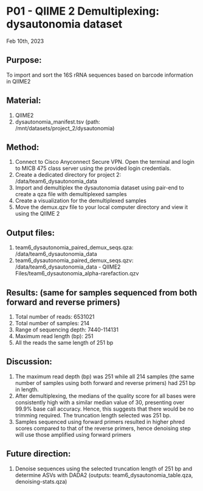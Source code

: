 # P01 - QIIME 2 Demultiplexing: dysautonomia dataset 

Feb 10th, 2023

## Purpose:
To import and sort the 16S rRNA sequences based on barcode information in QIIME2 

## Material: 
1. QIIME2
2. dysautonomia_manifest.tsv (path: /mnt/datasets/project_2/dysautonomia)

## Method:
1. Connect to Cisco Anyconnect Secure VPN. Open the terminal and login to MICB 475 class server using the provided login credentials.
2. Create a dedicated directory for project 2: /data/team6_dysautonomia_data
3. Import and demultiplex the dysautonomia dataset using pair-end to create a qza file with
demultiplexed samples 
5. Create a visualization for the demultiplexed samples
6. Move the demux.qzv file to your local computer directory and view it using the QIIME 2

## Output files:
1. team6_dysautonomia_paired_demux_seqs.qza: /data/team6_dysautonomia_data
2. team6_dysautonomia_paired_demux_seqs.qzv: /data/team6_dysautonomia_data - QIIME2 Files/team6_dysautonomia_alpha-rarefaction.qzv
   
## Results: (same for samples sequenced from both forward and reverse primers)
1. Total number of reads: 6531021 
2. Total number of samples: 214
3. Range of sequencing depth: 7440-114131
4. Maximum read length (bp): 251
5. All the reads the same length of 251 bp

## Discussion:
1. The maximum read depth (bp) was 251 while all 214 samples (the same number of samples using both forward and reverse primers) had 251 bp in length.
2. After demultiplexing, the medians of the quality score for all bases were consistently high with a similar median value of 30, presenting over 99.9% base call accuracy. Hence, this suggests that there would be no trimming required. The truncation length selected was 251 bp.
3. Samples sequenced using forward primers resulted in higher phred scores compared to that of the reverse primers, hence denoising step will use those amplified using forward primers

## Future direction:
1. Denoise sequences using the selected truncation length of 251 bp and determine ASVs with DADA2 (outputs: team6_dysautonomia_table.qza, denoising-stats.qza) 


